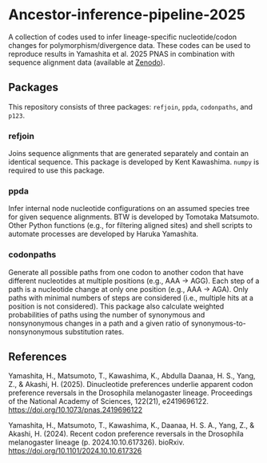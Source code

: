 # Ancestor-inference-pipeline-2025

A collection of codes used to infer lineage-specific nucleotide/codon changes for polymorphism/divergence data. These codes can be used to reproduce results in Yamashita et al. 2025 PNAS in combination with sequence alignment data (available at [Zenodo][1]). 

## Packages

This repository consists of three packages: `refjoin`, `ppda`, `codonpaths`, and `p123`. 

### refjoin

Joins sequence alignments that are generated separately and contain an identical sequence. This package is developed by Kent Kawashima. `numpy` is required to use this package. 

### ppda

Infer internal node nucleotide configurations on an assumed species tree for given sequence alignments. BTW is developed by Tomotaka Matsumoto. Other Python functions (e.g., for filtering aligned sites) and shell scripts to automate processes are developed by Haruka Yamashita. 

### codonpaths

Generate all possible paths from one codon to another codon that have different nucleotides at multiple positions (e.g., AAA -> AGG). Each step of a path is a nucleotide change at only one position (e.g., AAA -> AGA). Only paths with minimal numbers of steps are considered (i.e., multiple hits at a position is not considered). This package also calculate weighted probabilities of paths using the number of synonymous and nonsynonymous changes in a path and a given ratio of synonymous-to-nonsynonymous substitution rates. 

## References

Yamashita, H., Matsumoto, T., Kawashima, K., Abdulla Daanaa, H. S., Yang, Z., & Akashi, H. (2025). Dinucleotide preferences underlie apparent codon preference reversals in the Drosophila melanogaster lineage. Proceedings of the National Academy of Sciences, 122(21), e2419696122. https://doi.org/10.1073/pnas.2419696122

Yamashita, H., Matsumoto, T., Kawashima, K., Daanaa, H. S. A., Yang, Z., & Akashi, H. (2024). Recent codon preference reversals in the Drosophila melanogaster lineage (p. 2024.10.10.617326). bioRxiv. https://doi.org/10.1101/2024.10.10.617326

<!-- Links: below are not visible -->
[1]: https://doi.org/10.5281/zenodo.15274324


